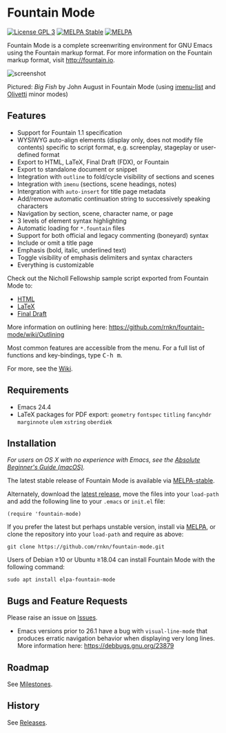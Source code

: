 Fountain Mode
=============

[![License GPL 3](https://img.shields.io/badge/license-GPL_3-green.svg)](https://www.gnu.org/licenses/gpl-3.0.txt)
[![MELPA Stable](https://stable.melpa.org/packages/fountain-mode-badge.svg)](https://stable.melpa.org/#/fountain-mode)
[![MELPA](https://melpa.org/packages/fountain-mode-badge.svg)](https://melpa.org/#/fountain-mode)

Fountain Mode is a complete screenwriting environment for GNU Emacs
using the Fountain markup format. For more information on the Fountain markup
format, visit <http://fountain.io>.

![screenshot](http://files.paulwrankin.com/fountain-mode/screenshot.png)

Pictured: *Big Fish* by John August in Fountain Mode (using [imenu-list] and
[Olivetti] minor modes)

[imenu-list]: https://github.com/bmag/imenu-list "imenu-list"
[olivetti]: https://github.com/rnkn/olivetti "Olivetti"

Features
--------

- Support for Fountain 1.1 specification
- WYSIWYG auto-align elements (display only, does not modify file contents)
  specific to script format, e.g. screenplay, stageplay or user-defined format
- Export to HTML, LaTeX, Final Draft (FDX), or Fountain
- Export to standalone document or snippet
- Integration with `outline` to fold/cycle visibility of sections and scenes
- Integration with `imenu` (sections, scene headings, notes)
- Intergration with `auto-insert` for title page metadata
- Add/remove automatic continuation string to successively speaking characters
- Navigation by section, scene, character name, or page
- 3 levels of element syntax highlighting
- Automatic loading for `*.fountain` files
- Support for both official and legacy commenting (boneyard) syntax
- Include or omit a title page
- Emphasis (bold, italic, underlined text)
- Toggle visibility of emphasis delimiters and syntax characters
- Everything is customizable

Check out the Nicholl Fellowship sample script exported from Fountain Mode to:

- [HTML](https://rawgit.com/rnkn/mcqueen/master/sample/sample.html)
- [LaTeX](https://www.sharelatex.com/project/54ed9180966959cb7fdbde8e)
- [Final Draft](http://files.paulwrankin.com/fountain-mode/Nicholl%20Fellowship%20sample.fdx)

More information on outlining here: <https://github.com/rnkn/fountain-mode/wiki/Outlining>

Most common features are accessible from the menu. For a full list of functions
and key-bindings, type <kbd>C-h m</kbd>.

For more, see the [Wiki](https://github.com/rnkn/fountain-mode/wiki).

Requirements
------------

- Emacs 24.4
- LaTeX packages for PDF export: `geometry` `fontspec` `titling` `fancyhdr`
  `marginnote` `ulem` `xstring` `oberdiek`

Installation
------------

*For users on OS X with no experience with Emacs, see the
[Absolute Beginner's Guide (macOS)][guide].*

The latest stable release of Fountain Mode is available via
[MELPA-stable](http://stable.melpa.org/#/fountain-mode).

Alternately, download the [latest release], move the files into your
`load-path` and add the following line to your `.emacs` or `init.el` file:

    (require 'fountain-mode)

If you prefer the latest but perhaps unstable version, install via
[MELPA], or clone the repository into your `load-path` and require as
above:

    git clone https://github.com/rnkn/fountain-mode.git

Users of Debian ≥10 or Ubuntu ≥18.04 can install Fountain Mode with the following command:

    sudo apt install elpa-fountain-mode

[guide]: https://github.com/rnkn/fountain-mode/wiki/Absolute-Beginner's-Guide-(macOS) "Absolute Beginner's Guide (macOS)"
[melpa]: https://melpa.org/#/fountain-mode "MELPA"
[melpa-stable]: https://stable.melpa.org/#/fountain-mode "MELPA-stable"
[latest release]: https://github.com/rnkn/fountain-mode/releases/latest "Fountain Mode latest release"

Bugs and Feature Requests
-------------------------

Please raise an issue on [Issues](https://github.com/rnkn/fountain-mode/issues).

- Emacs versions prior to 26.1 have a bug with `visual-line-mode` that produces erratic
  navigation behavior when displaying very long lines. More information here:
  <https://debbugs.gnu.org/23879>

Roadmap
-------

See [Milestones](https://github.com/rnkn/fountain-mode/milestones).

History
-------

See [Releases](https://github.com/rnkn/fountain-mode/releases).
